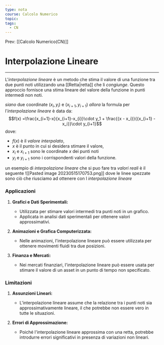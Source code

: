 ```yaml
---
type: nota
course: Calcolo Numerico
topic: 
tags:
  - CN
---
```


Prev: [[Calcolo Numerico(CN)]]

# Interpolazione Lineare
---
L'_interpolazione lineare_ è un metodo che stima il valore di una funzione tra due punti noti utilizzando una [[Retta|retta]] che li _congiunge_. 
Questo approccio fornisce una stima lineare del valore della funzione in punti intermedi non noti.

_siano_ due coordinate $(x_i, y_i)$ e $(x_{i+1}, y_{i+1})$
_allora_ la formula per l'_interpolazione lineare_ è data da:$$f(x) =\frac{x_{i+1}-x}{x_{i+1}-x_{i}}\cdot y_1 + \frac{{x - x_i}}{{x_{i+1} - x_i}}\cdot y_{i+1}$$ 
dove:
- $f(x)$ è il _valore interpolato_,
- $x$ è il punto in cui si desidera stimare il valore,
- $x_i$ e $x_{i+1}$ sono le coordinate $x$ dei punti noti
- $y_i$ e $y_{i+1}$ sono i corrispondenti valori della funzione.

un esempio di _interpolazione lineare_ che si puo fare tra _valori reali_ è il seguente 
![[Pasted image 20230515170753.png]]
dove le linee spezzate sono ciò che riusciamo ad ottenere con l _interpolazione lineare_

### Applicazioni

1. **Grafici e Dati Sperimentali:**
   - Utilizzata per stimare valori intermedi tra punti noti in un grafico.
   - Applicata in analisi dati sperimentali per ottenere valori approssimativi.

2. **Animazioni e Grafica Computerizzata:**
   - Nelle animazioni, l'interpolazione lineare può essere utilizzata per ottenere movimenti fluidi tra due posizioni.

3. **Finanza e Mercati:**
   - Nei mercati finanziari, l'interpolazione lineare può essere usata per stimare il valore di un asset in un punto di tempo non specificato.

### Limitazioni

1. **Assunzioni Lineari:**
   - L'interpolazione lineare assume che la relazione tra i punti noti sia approssimativamente lineare, il che potrebbe non essere vero in tutte le situazioni.

2. **Errori di Approssimazione:**
   - Poiché l'interpolazione lineare approssima con una retta, potrebbe introdurre errori significativi in presenza di variazioni non lineari.

